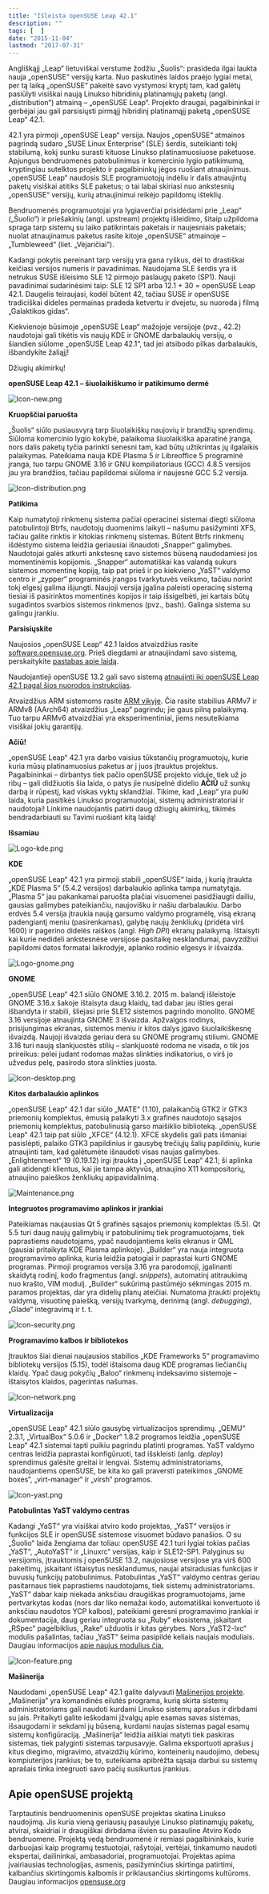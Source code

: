 ```yaml
---
title: "Išleista openSUSE Leap 42.1"
description: ""
tags: [  ]
date: "2015-11-04"
lastmod: "2017-07-31"
---
```

Angliškąjį „Leap“ lietuviškai verstume žodžiu „Šuolis“: prasideda ilgai laukta nauja „openSUSE“ versijų karta. Nuo paskutinės laidos praėjo lygiai metai, per tą laiką „openSUSE“ pakeitė savo vystymosi kryptį tam, kad galėtų pasiūlyti visiškai naują Linukso hibridinių platinamųjų paketų (angl. „distribution“) atmainą – „openSUSE Leap“. Projekto draugai, pagalbininkai ir gerbėjai jau gali parsisiųsti pirmąjį hibridinį platinamąjį paketą „openSUSE Leap“ 42.1.

42.1 yra pirmoji „openSUSE Leap“ versija. Naujos „openSUSE“ atmainos pagrindą sudaro „SUSE Linux Enterprise“ (SLE) šerdis, suteikianti tokį stabilumą, kokį sunku surasti kituose Linukso platinamuosiuose paketuose. Apjungus bendruomenės patobulinimus ir komercinio lygio patikimumą, kryptingiau sutelktos projekto ir pagalbininkų jėgos ruošiant atnaujinimus. „openSUSE Leap“ naudosis SLE programuotojų indėliu ir dalis atnaujintų paketų visiškai atitiks SLE paketus; o tai labai skiriasi nuo ankstesnių „openSUSE“ versijų, kurių atnaujinimui reikėjo papildomų išteklių.

Bendruomenės programuotojai yra lygiaverčiai prisidėdami prie „Leap“ („Šuolio“) ir priešakinių (angl. upstream) projektų išleidimo, šitaip užpildoma spraga tarp sistemų su laiko patikrintais paketais ir naujesniais paketais; nuolat atnaujinamus paketus rasite kitoje „openSUSE“ atmainoje – „Tumbleweed“ (liet. „Vėjaričiai“).

Kadangi pokytis pereinant tarp versijų yra gana ryškus, dėl to drastiškai keičiasi versijos numeris ir pavadinimas. Naudojama SLE šerdis yra iš netrukus SUSE išleisimo SLE 12 pirmojo paslaugų paketo (SP1). Nauji pavadinimai sudarinėsimi taip: SLE 12 SP1 arba 12.1 + 30 = openSUSE Leap 42.1. Daugelis teiraujasi, kodėl būtent 42, tačiau SUSE ir openSUSE tradiciškai dideles permainas pradeda ketvertu ir dvejetu, su nuoroda į filmą „Galaktikos gidas“.

Kiekvienoje būsimoje „openSUSE Leap“ mažojoje versijoje (pvz., 42.2) naudotojai gali tikėtis vis naujų KDE ir GNOME darbalaukių versijų, o šiandien siūlome „openSUSE Leap 42.1“, tad jei atsibodo pilkas darbalaukis, išbandykite žaliąjį!

Džiugių akimirkų!

**openSUSE Leap 42.1** **– šiuolaikiškumo ir patikimumo dermė**

![Icon-new.png](https://en.opensuse.org/images/thumb/6/66/Icon-new.png/48px-Icon-new.png)

**Kruopščiai paruošta**

„Šuolis“ siūlo pusiausvyrą tarp šiuolaikiškų naujovių ir brandžių sprendimų. Siūloma komercinio lygio kokybė, palaikoma šiuolaikiška aparatinė įranga, nors dalis paketų tyčia parinkti senesni tam, kad būtų užtikrintas jų ilgalaikis palaikymas. Pateikiama nauja KDE Plasma 5 ir Libreoffice 5 programinė įranga, tuo tarpu GNOME 3.16 ir GNU kompiliatoriaus (GCC) 4.8.5 versijos jau yra brandžios, tačiau papildomai siūloma ir naujesnė GCC 5.2 versija.

![Icon-distribution.png](https://en.opensuse.org/images/thumb/d/d0/Icon-distribution.png/48px-Icon-distribution.png)

**Patikima**

Kaip numatytoji rinkmenų sistema pačiai operacinei sistemai diegti siūloma patobulintoji Btrfs, naudotojų duomenims laikyti – našumu pasižyminti XFS, tačiau galite rinktis ir kitokias rinkmenų sistemas. Būtent Btrfs rinkmenų išdėstymo sistema leidžia geriausiai išnaudoti „Snapper“ galimybes. Naudotojai galės atkurti ankstesnę savo sistemos būseną naudodamiesi jos momentinėmis kopijomis. „Snapper“ automatiškai kas valandą sukurs sistemos momentinę kopiją, taip pat prieš ir po kiekvieno „YaST“ valdymo centro ir „zypper“ programinės įrangos tvarkytuvės veiksmo, tačiau norint tokį elgesį galima išjungti. Naujoji versija įgalina paleisti operacinę sistemą tiesiai iš pasirinktos momentinės kopijos ir taip išsigelbėti, jei kartais būtų sugadintos svarbios sistemos rinkmenos (pvz., bash). Galinga sistema su galingu įrankiu.

**Parsisiųskite**

Naujosios „openSUSE Leap“ 42.1 laidos atvaizdžius rasite [software.opensuse.org](http://software.opensuse.org). Prieš diegdami ar atnaujindami savo sistemą, perskaitykite [pastabas apie laidą](http://doc.opensuse.org/release-notes/x86_64/openSUSE/Leap/42.1/RELEASE-NOTES.en_GB.html).

Naudojantieji openSUSE 13.2 gali savo sistemą [atnaujinti iki openSUSE Leap 42.1 pagal šios nuorodos instrukcijas](http://en.opensuse.org/Upgrade).

Atvaizdžius ARM sistemoms rasite [ARM vikyje](https://en.opensuse.org/Portal:ARM). Čia rasite stabilius ARMv7 ir ARMv8 (AArch64) atvaizdžius „Leap“ pagrindu; jie gaus pilną palaikymą. Tuo tarpu ARMv6 atvaizdžiai yra eksperimentiniai, jiems nesuteikiama visiškai jokių garantijų.

**Ačiū!**

„openSUSE Leap“ 42.1 yra darbo vaisius tūkstančių programuotojų, kurie kuria mūsų platinamuosius paketus ar į juos įtrauktus projektus. Pagalbininkai – dirbantys tiek pačio openSUSE projekto viduje, tiek už jo ribų – gali didžiuotis šia laida, o patys jie nusipelnė didelio **AČIŪ** už sunkų darbą ir rūpestį, kad viskas vyktų sklandžiai. Tikime, kad „Leap“ yra puiki laida, kuria pasitikės Linukso programuotojai, sistemų administratoriai ir naudotojai! Linkime naudojantis patirti daug džiugių akimirkų, tikimės bendradarbiauti su Tavimi ruošiant kitą laidą!

**Išsamiau**

![Logo-kde.png](https://en.opensuse.org/images/a/ab/Logo-kde.png)

**KDE**

„openSUSE Leap“ 42.1 yra pirmoji stabili „openSUSE“ laida, į kurią įtraukta „KDE Plasma 5“ (5.4.2 versijos) darbalaukio aplinka tampa numatytąja. „Plasma 5“ jau pakankamai paruošta plačiai visuomenei pasidžiaugti dailiu, gausias galimybes pateikiančiu, naujovišku ir našiu darbalaukiu. Darbo erdvės 5.4 versija įtraukia naują garsumo valdymo programėlę, visą ekraną padengiantį meniu (pasirenkamas), galybę naujų ženkliukų (pridėta virš 1600) ir pagerino didelės raiškos (angl. _High DPI_) ekranų palaikymą. Ištaisyti kai kurie nedideli ankstesnėse versijose pasitaikę nesklandumai, pavyzdžiui papildomi datos formatai laikrodyje, aplanko rodinio elgesys ir išvaizda.

![Logo-gnome.png](https://en.opensuse.org/images/thumb/1/1e/Logo-gnome.png/48px-Logo-gnome.png)

**GNOME**

„openSUSE Leap“ 42.1 siūlo GNOME 3.16.2. 2015 m. balandį išleistoje GNOME 3.16.x šakoje ištaisyta daug klaidų, tad dabar jau išties gerai išbandyta ir stabili, šliejasi prie SLE12 sistemos pagrindo monolito. GNOME 3.16 versijoje atnaujinta GNOME 3 išvaizda. Apžvalgos rodinys, prisijungimas ekranas, sistemos meniu ir kitos dalys įgavo šiuolaikiškesnę išvaizdą. Naujoji išvaizda geriau dera su GNOME programų stiliumi. GNOME 3.16 turi naują slankjuostės stilių – slankjuostė rodoma ne visada, o tik jos prireikus: pelei judant rodomas mažas slinkties indikatorius, o virš jo užvedus pelę, pasirodo stora slinkties juosta.

![Icon-desktop.png](https://en.opensuse.org/images/thumb/d/d3/Icon-desktop.png/48px-Icon-desktop.png)

**Kitos darbalaukio aplinkos**

„openSUSE Leap“ 42.1 dar siūlo „MATE“ (1.10), palaikančią GTK2 ir GTK3 priemonių komplektus, ėmusią palaikyti 3.x grafinės naudotojo sąsajos priemonių komplektus, patobulinusią garso maišiklio biblioteką. „openSUSE Leap“ 42.1 taip pat siūlo „XFCE“ (4.12.1). XFCE skydelis gali pats išmaniai pasislėpti, palaiko GTK3 papildinius ir gausybę trečiųjų šalių papildinių, kurie atnaujinti tam, kad galėtumėte išnaudoti visas naujas galimybes. „Enlightenment“ 19 (0.19.12) irgi įtraukta į „openSUSE Leap“ 42.1; ši aplinka gali atidengti klientus, kai jie tampa aktyvūs, atnaujino X11 kompositorių, atnaujino paieškos ženkliukų apipavidalinimą.

![Maintenance.png](https://en.opensuse.org/images/thumb/9/95/Maintenance.png/48px-Maintenance.png)

**Integruotos programavimo aplinkos ir įrankiai**

Pateikiamas naujausias Qt 5 grafinės sąsajos priemonių komplektas (5.5). Qt 5.5 turi daug naujų galimybių ir patobulinimų tiek programuotojams, tiek paprastiems naudotojams, ypač naudojantiems kelis ekranus ir QML (gausiai pritaikyta KDE Plasma aplinkoje). „Builder“ yra nauja integruota programavimo aplinka, kuria leidžia patogiai ir paprastai kurti GNOME programas. Pirmoji programos versija 3.16 yra parodomoji, įgalinanti skaidytą rodinį, kodo fragmentus (angl. _snippets_), automatinį atitraukimą nuo krašto, VIM modulį. „Builder“ sukūrimą pastūmėjo sėkmingas 2015 m. paramos projektas, dar yra didelių planų ateičiai. Numatoma įtraukti projektų valdymą, visuotinę paiešką, versijų tvarkymą, derinimą (angl. _debugging_), „Glade“ integravimą ir t. t.

![Icon-security.png](https://en.opensuse.org/images/thumb/c/ca/Icon-security.png/48px-Icon-security.png)

**Programavimo kalbos ir bibliotekos**

Įtrauktos šiai dienai naujausios stabilios „KDE Frameworks 5“ programavimo bibliotekų versijos (5.15), todėl ištaisoma daug KDE programas liečiančių klaidų. Ypač daug pokyčių „Baloo“ rinkmenų indeksavimo sistemoje – ištaisytos klaidos, pagerintas našumas.

![Icon-network.png](https://en.opensuse.org/images/thumb/7/7e/Icon-network.png/48px-Icon-network.png)

**Virtualizacija**

„openSUSE Leap“ 42.1 siūlo gausybę virtualizacijos sprendimų. „QEMU“ 2.3.1, „VirtualBox“ 5.0.6 ir „Docker“ 1.8.2 programos leidžia „openSUSE Leap“ 42.1 sistemai tapti puikiu pagrindu platinti programas. YaST valdymo centras leidžia paprastai konfigūruoti, tad išskleisti (anlg. _deploy_) sprendimus galėsite greitai ir lengvai. Sistemų administratoriams, naudojantiems openSUSE, be kita ko gali praversti pateikimos „GNOME boxes“, „virt-manager“ ir „virsh“ programos.

![Icon-yast.png](https://en.opensuse.org/images/thumb/f/f8/Icon-yast.png/48px-Icon-yast.png)

**Patobulintas YaST valdymo centras**

Kadangi „YaST“ yra visiškai atviro kodo projektas, „YaST“ versijos ir funkcijos SLE ir openSUSE sistemose visuomet būdavo panašios. O su „Šuolio“ laida žengiama dar toliau: openSUSE 42.1 turi lygiai tokias pačias „YaST“, „AutoYaST“ ir „Linuxrc“ versijas, kaip ir SLE12-SP1. Palyginus su versijomis, įtrauktomis į openSUSE 13.2, naujosiose versijose yra virš 600 pakeitimų, įskaitant ištaisytus nesklandumus, naujai atsiradusias funkcijas ir buvusių funkcijų patobulinimus. Patobulintas „YaST“ valdymo centras geriau pasitarnaus tiek paprastiems naudotojams, tiek sistemų administratoriams. „YaST“ dabar kaip niekada anksčiau draugiškas programuotojams, jame pertvarkytas kodas (nors dar liko nemažai kodo, automatiškai konvertuoto iš anksčiau naudotos YCP kalbos), pateikiami geresni programavimo įrankiai ir dokumentacija, daug geriau integruota su „Ruby“ ekosistema, įskaitant „RSpec“ pagelbiklius, „Rake“ užduotis ir kitas gėrybes. Nors „YaST2-lxc“ modulis pašalintas, tačiau „YaST“ šeima pasipildė keliais naujais moduliais. Daugiau informacijos [apie naujus modulius čia.](https://news.opensuse.org/2015/02/25/openness-brings-fresh-air-to-yast/)

![Icon-feature.png](https://en.opensuse.org/images/thumb/8/84/Icon-feature.png/48px-Icon-feature.png)

**Mašinerija**

Naudodami „openSUSE Leap“ 42.1 galite dalyvauti [Mašinerijos projekte](http://machinery-project.org/). „Mašinerija“ yra komandinės eilutės programa, kurią skirta sistemų administratoriams gali naudoti kurdami Linukso sistemų aprašus ir dirbdami su jais. Pritaikyti galite ieškodami įžvalgų apie esamas savas sistemas, išsaugodami ir sekdami jų būseną, kurdami naujas sistemas pagal esamų sistemų konfigūraciją. „Mašinerija“ leidžia aiškiai matyti tiek paskiras sistemas, tiek palyginti sistemas tarpusavyje. Galima eksportuoti aprašus į kitus diegimo, migravimo, atvaizdžių kūrimo, konteinerių naudojimo, debesų kompiuterijos įrankius; be to, suteikiama apibrėžta sąsaja darbui su sistemų aprašais tinka integruoti savo pačių susikurtus įrankius.

## **Apie openSUSE projektą**

Tarptautinis bendruomeninis openSUSE projektas skatina Linukso naudojimą. Jis kuria vieną geriausių pasaulyje Linukso platinamųjų paketų, atvirai, skaidriai ir draugiškai dirbdama išvien su pasauline Atviro Kodo bendruomene. Projektą vedą bendruomenė ir remiasi pagalbininkais, kurie darbuojasi kaip programų testuotojai, rašytojai, vertėjai, tinkamumo naudoti ekspertai, dailininkai, ambasadoriai, programuotojai. Projektas apima įvairiausias technologijas, asmenis, pasižyminčius skirtinga patirtimi, kalbančius skirtingomis kalbomis ir priklausančius skirtingoms kultūroms. Daugiau informacijos [opensuse.org](http://www.opensuse.org)
